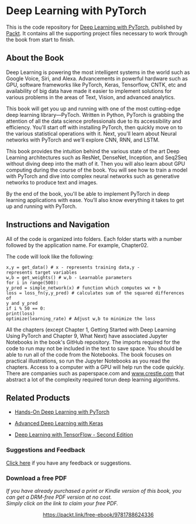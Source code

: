 


# Deep Learning with PyTorch
This is the code repository for [Deep Learning with PyTorch](https://www.packtpub.com/big-data-and-business-intelligence/deep-learning-pytorch?utm_source=github&utm_medium=repository&utm_campaign=9781788624336), published by [Packt](https://www.packtpub.com/?utm_source=github). It contains all the supporting project files necessary to work through the book from start to finish.
## About the Book
Deep Learning is powering the most intelligent systems in the world such as Google Voice, Siri, and Alexa. Advancements in powerful hardware such as GPU, software frameworks like PyTorch, Keras, Tensorflow, CNTK, etc and availability of big data have made it easier to implement solutions for various problems in the areas of Text, Vision, and advanced analytics.

This book will get you up and running with one of the most cutting-edge deep learning library—PyToch. Written in Python, PyTorch is grabbing the attention of all the data science professionals due to its accessibility and efficiency. You'll start off with installing PyTorch, then quickly move on to the various statistical operations with it. Next, you'll learn about Neural networks with PyTorch and we'll explore CNN, RNN, and LSTM.

This book provides the intuition behind the various state of the art Deep Learning architectures such as ResNet, DenseNet, Inception, and Seq2Seq without diving deep into the math of it. Then you will also learn about GPU computing during the course of the book. You will see how to train a model with PyTorch and dive into complex neural networks such as generative networks to produce text and images.

By the end of the book, you'll be able to implement PyTorch in deep learning applications with ease. You’ll also know everything it takes to get up and running with PyTorch.

## Instructions and Navigation
All of the code is organized into folders. Each folder starts with a number followed by the application name. For example, Chapter02.



The code will look like the following:
```
x,y = get_data() # x - represents training data,y -
represents target variables
w,b = get_weights() # w,b - Learnable parameters
for i in range(500):
y_pred = simple_network(x) # function which computes wx + b
loss = loss_fn(y,y_pred) # calculates sum of the squared differences of
y and y_pred
if i % 50 == 0:
print(loss)
optimize(learning_rate) # Adjust w,b to minimize the loss
```

All the chapters (except Chapter 1, Getting Started with Deep Learning Using PyTorch and Chapter 9, What Next) have associated Jupyter Notebooks in the book's GitHub repository.
The imports required for the code to run may not be included in the text to save space. You should be able to run all of the code from the Notebooks.
The book focuses on practical illustrations, so run the Jupyter Notebooks as you read the chapters.
Access to a computer with a GPU will help run the code quickly. There are companies such as paperspace.com and www.crestle.com that abstract a lot of the complexity required torun deep learning algorithms.

## Related Products
* [Hands-On Deep Learning with PyTorch](https://www.packtpub.com/big-data-and-business-intelligence/hands-deep-learning-pytorch?utm_source=github&utm_medium=repository&utm_campaign=9781788834131)

* [Advanced Deep Learning with Keras](https://www.packtpub.com/big-data-and-business-intelligence/advanced-deep-learning-keras?utm_source=github&utm_medium=repository&utm_campaign=9781788629416)

* [Deep Learning with TensorFlow - Second Edition](https://www.packtpub.com/big-data-and-business-intelligence/deep-learning-tensorflow-second-edition?utm_source=github&utm_medium=repository&utm_campaign=9781788831109)

### Suggestions and Feedback
[Click here](https://docs.google.com/forms/d/e/1FAIpQLSe5qwunkGf6PUvzPirPDtuy1Du5Rlzew23UBp2S-P3wB-GcwQ/viewform) if you have any feedback or suggestions.
### Download a free PDF

 <i>If you have already purchased a print or Kindle version of this book, you can get a DRM-free PDF version at no cost.<br>Simply click on the link to claim your free PDF.</i>
<p align="center"> <a href="https://packt.link/free-ebook/9781788624336">https://packt.link/free-ebook/9781788624336 </a> </p>